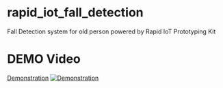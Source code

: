 # rapid_iot_fall_detection
Fall Detection system for old person powered by Rapid IoT Prototyping Kit
# DEMO Video
[Demonstration](https://youtu.be/pwICgIhezWc)
[![Demonstration](https://img.youtube.com/vi/YOUTUBE_VIDEO_ID_HERE/0.jpg)](https://youtu.be/pwICgIhezWc)
